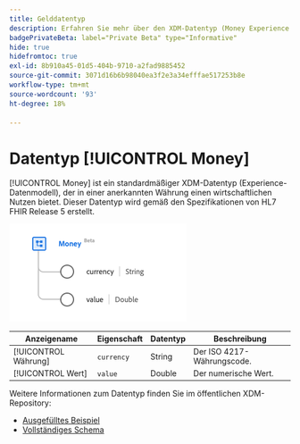 ```yaml
---
title: Gelddatentyp
description: Erfahren Sie mehr über den XDM-Datentyp (Money Experience Data Model).
badgePrivateBeta: label="Private Beta" type="Informative"
hide: true
hidefromtoc: true
exl-id: 8b910a45-01d5-404b-9710-a2fad9885452
source-git-commit: 3071d16b6b98040ea3f2e3a34efffae517253b8e
workflow-type: tm+mt
source-wordcount: '93'
ht-degree: 18%

---
```


# Datentyp [!UICONTROL Money]

[!UICONTROL Money] ist ein standardmäßiger XDM-Datentyp (Experience-Datenmodell), der in einer anerkannten Währung einen wirtschaftlichen Nutzen bietet. Dieser Datentyp wird gemäß den Spezifikationen von HL7 FHIR Release 5 erstellt.

![Struktur des Geldtyps](../../../images/healthcare/data-types/money.png)

| Anzeigename | Eigenschaft | Datentyp | Beschreibung |
| --- | --- | --- | --- |
| [!UICONTROL Währung] | `currency` | String | Der ISO 4217-Währungscode. |
| [!UICONTROL Wert] | `value` | Double | Der numerische Wert. |

Weitere Informationen zum Datentyp finden Sie im öffentlichen XDM-Repository:

* [Ausgefülltes Beispiel](https://github.com/adobe/xdm/blob/master/extensions/industry/healthcare/fhir/datatypes/money.example.1.json)
* [Vollständiges Schema](https://github.com/adobe/xdm/blob/master/extensions/industry/healthcare/fhir/datatypes/money.schema.json)
